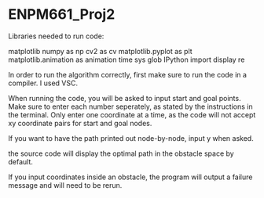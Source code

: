 # ENPM661_Proj2
Libraries needed to run code:

matplotlib
numpy as np
cv2 as cv
matplotlib.pyplot as plt
matplotlib.animation as animation
time
sys
glob
IPython import display
re


In order to run the algorithm correctly, first make sure to run the code in a compiler. I used VSC. 

When running the code, you will be asked to input start and goal points. Make sure to enter each number seperately, as stated by the instructions in the terminal. Only enter one coordinate at a time, as the code will not accept xy coordinate pairs for start and goal nodes.

If you want to have the path printed out node-by-node, input y when asked.

the source code will display the optimal path in the obstacle space by default.

If you input coordinates inside an obstacle, the program will output a failure message and will need to be rerun.
